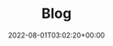 ---
layout: categories
title: "Blog"
permalink: /blog/
date: 2022-08-01T03:02:20+00:00
excerpt: "Behold my insane writing capabilities. I usually blog about business or marketing automation, data science with R or RStudio and stuff related to cryptocurrencies."
header:
  overlay_image: /assets/images/pages/blog-writing-desk-optimised.jpg
---